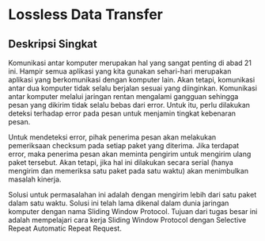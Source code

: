 # Lossless Data Transfer

## Deskripsi Singkat

Komunikasi antar komputer merupakan hal yang sangat penting di abad 21 ini. Hampir semua aplikasi yang kita gunakan sehari-hari merupakan aplikasi yang berkomunikasi dengan komputer lain. Akan tetapi, komunikasi antar dua komputer tidak selalu berjalan sesuai yang diinginkan. Komunikasi antar komputer melalui jaringan rentan mengalami gangguan sehingga pesan yang dikirim tidak selalu bebas dari error. Untuk itu, perlu dilakukan deteksi terhadap error pada pesan untuk menjamin tingkat kebenaran pesan.

Untuk mendeteksi error, pihak penerima pesan akan melakukan pemeriksaan checksum pada setiap paket yang diterima. Jika terdapat error, maka penerima pesan akan meminta pengirim untuk mengirim ulang paket tersebut. Akan tetapi, jika hal ini dilakukan secara serial (hanya mengirim dan memeriksa satu paket pada satu waktu) akan menimbulkan masalah kinerja.

Solusi untuk permasalahan ini adalah dengan mengirim lebih dari satu paket dalam satu waktu. Solusi ini telah lama dikenal dalam dunia jaringan komputer dengan nama Sliding Window Protocol. Tujuan dari tugas besar ini adalah mempelajari cara kerja Sliding Window Protocol dengan Selective Repeat Automatic Repeat Request.